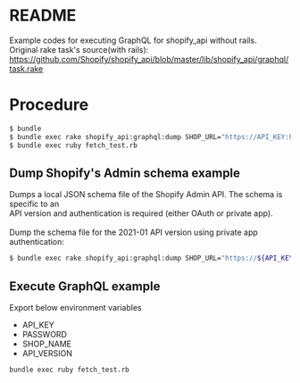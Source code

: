 # README
Example codes for executing GraphQL for shopify_api without rails.<br>
Original rake task's source(with rails): https://github.com/Shopify/shopify_api/blob/master/lib/shopify_api/graphql/task.rake

# Procedure
```bash
$ bundle
$ bundle exec rake shopify_api:graphql:dump SHOP_URL="https://API_KEY:PASSWORD@SHOP_NAME.myshopify.com" API_VERSION=2021-01 -f task.rake
$ bundle exec ruby fetch_test.rb
```

## Dump Shopify's Admin schema example
Dumps a local JSON schema file of the Shopify Admin API. The schema is specific to an<br>
API version and authentication is required (either OAuth or private app).<br>
<br>
Dump the schema file for the 2021-01 API version using private app authentication:<br>
```bash
$ bundle exec rake shopify_api:graphql:dump SHOP_URL="https://${API_KEY}:${PASSWORD}@${SHOP_NAME}.myshopify.com" API_VERSION=2021-01 -f task.rake
```

## Execute GraphQL example
Export below environment variables
* API_KEY
* PASSWORD
* SHOP_NAME
* API_VERSION

```bash
bundle exec ruby fetch_test.rb
```
